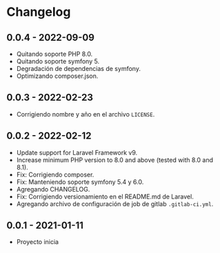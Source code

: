 # Changelog

## 0.0.4 - 2022-09-09

- Quitando soporte PHP 8.0.
- Quitando soporte symfony 5.
- Degradación de dependencias de symfony.
- Optimizando composer.json.

## 0.0.3 - 2022-02-23

- Corrigiendo nombre y año en el archivo ```LICENSE```.

## 0.0.2 - 2022-02-12

- Update support for Laravel Framework v9.
- Increase minimum PHP version to 8.0 and above (tested with 8.0 and 8.1).
- Fix: Corrigiendo composer.
- Fix: Manteniendo soporte symfony 5.4 y 6.0.
- Agregando CHANGELOG.
- Fix: Corrigiendo versionamiento en el README.md de Laravel.
- Agregando archivo de configuración de job de gitlab ```.gitlab-ci.yml```.

## 0.0.1 - 2021-01-11

- Proyecto inicia

